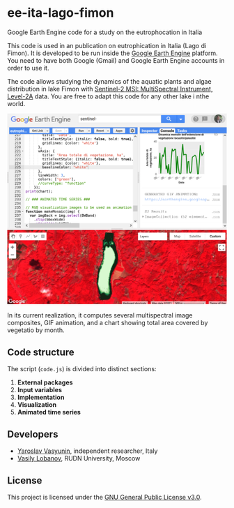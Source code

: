 # ee-ita-lago-fimon
Google Earth Engine code for a study on the eutrophocation in Italia



This code is used in an publication on eutrophication in Italia (Lago di Fimon). It is developed to be run inside the [Google Earth Engine](https://earthengine.google.com/) platform. You need to have both Google (Gmail) and Google Earth Engine accounts in order to use it.

The code allows studying the dynamics of the aquatic plants and algae distribution in lake Fimon with [Sentinel-2 MSI: MultiSpectral Instrument, Level-2A](https://developers.google.com/earth-engine/datasets/catalog/COPERNICUS_S2_SR) data. You are free to adapt this code for any other lake i nthe world.

![](screenshot.png)

In its current realization, it computes several multispectral image composites, GIF animation, and a chart showing total area covered by vegetatio by month.

## Code structure

The script (`code.js`) is divided into distinct sections:
1. **External packages**
2. **Input variables**
3. **Implementation**
4. **Visualization**
5. **Animated time series**

## Developers

  - [Yaroslav Vasyunin](https://www.linkedin.com/in/vasyunin), independent researcher, Italy
  - [Vasily Lobanov](https://www.linkedin.com/in/lobanov-v/), RUDN University, Moscow

## License

This project is licensed under the [GNU General Public License v3.0](LICENSE).

